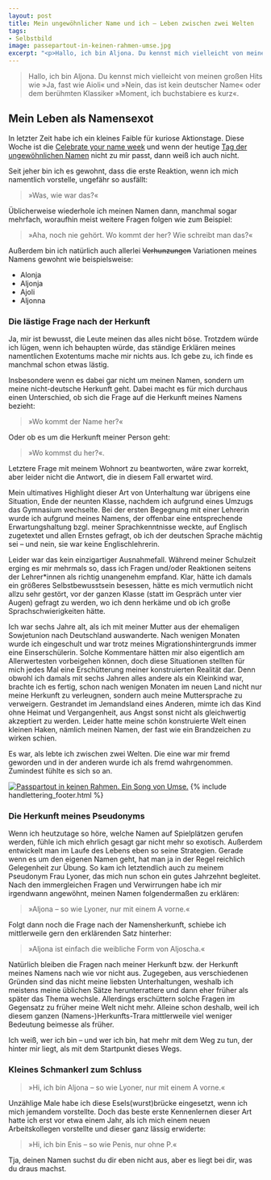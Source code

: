 ```yaml
---
layout: post
title: Mein ungewöhnlicher Name und ich – Leben zwischen zwei Welten
tags:
- Selbstbild
image: passepartout-in-keinen-rahmen-umse.jpg
excerpt: "<p>Hallo, ich bin Aljona. Du kennst mich vielleicht von meinen großen Hits wie »Ja, fast wie Aioli« und »Nein, das ist kein deutscher Name« oder dem berühmten Klassiker »Moment, ich buchstabiere es kurz«.</p>"
---
```


>Hallo, ich bin Aljona. Du kennst mich vielleicht von meinen großen Hits wie »Ja,
fast wie Aioli« und »Nein, das ist kein deutscher Name« oder dem berühmten
Klassiker »Moment, ich buchstabiere es kurz«.

## Mein Leben als Namensexot

In letzter Zeit habe ich ein kleines Faible für kuriose Aktionstage. Diese Woche
ist die [Celebrate your name week](https://en.wikipedia.org/wiki/Celebrate_Your_Name_Week) und wenn der heutige [Tag der ungewöhnlichen Namen](https://www.kuriose-feiertage.de/tag-der-ausgefallenen-namen/) nicht zu mir passt, dann weiß ich auch nicht.

Seit jeher bin ich es gewohnt, dass die erste Reaktion, wenn ich mich namentlich
vorstelle, ungefähr so ausfällt:

>»Was, wie war das?«

Üblicherweise wiederhole ich meinen Namen dann, manchmal sogar mehrfach,
woraufhin meist weitere Fragen folgen wie zum Beispiel:

>»Aha, noch nie gehört. Wo kommt der her? Wie schreibt man das?«

Außerdem bin ich natürlich auch allerlei ~~Verhunzungen~~ Variationen meines
Namens gewohnt wie beispielsweise:

* Alonja
* Aljonja
* Ajoli
* Aljonna

### Die lästige Frage nach der Herkunft

Ja, mir ist bewusst, die Leute meinen das alles nicht böse. Trotzdem würde ich
lügen, wenn ich behaupten würde, das ständige Erklären meines namentlichen
Exotentums mache mir nichts aus. Ich gebe zu, ich finde es manchmal schon etwas
lästig.

Insbesondere wenn es dabei gar nicht um meinen Namen, sondern um meine
nicht-deutsche Herkunft geht. Dabei macht es für mich durchaus einen
Unterschied, ob sich die Frage auf die Herkunft meines Namens bezieht:

>»Wo kommt der Name her?«

Oder ob es um die Herkunft meiner Person geht:

>»Wo kommst du her?«.

Letztere Frage mit meinem Wohnort zu beantworten, wäre zwar korrekt, aber leider
nicht die Antwort, die in diesem Fall erwartet wird.

Mein ultimatives Highlight dieser Art von Unterhaltung war übrigens eine
Situation, Ende der neunten Klasse, nachdem ich aufgrund eines Umzugs das
Gymnasium wechselte. Bei der ersten Begegnung mit einer Lehrerin wurde ich
aufgrund meines Namens, der offenbar eine entsprechende Erwartungshaltung bzgl.
meiner Sprachkenntnisse weckte, auf Englisch zugetextet und allen Ernstes
gefragt, ob ich der deutschen Sprache mächtig sei – und nein, sie war keine
Englischlehrerin.

Leider war das kein einzigartiger Ausnahmefall. Während meiner Schulzeit erging
es mir mehrmals so, dass ich Fragen und/oder Reaktionen seitens der Lehrer*innen
als richtig unangenehm empfand. Klar, hätte ich damals ein größeres
Selbstbewusstsein besessen, hätte es mich vermutlich nicht allzu sehr gestört,
vor der ganzen Klasse (statt im Gespräch unter vier Augen) gefragt zu werden, wo
ich denn herkäme und ob ich große Sprachschwierigkeiten hätte.

Ich war sechs Jahre alt, als ich mit meiner Mutter aus der ehemaligen
Sowjetunion nach Deutschland auswanderte. Nach wenigen Monaten wurde ich
eingeschult und war trotz meines Migrationshintergrunds immer eine
Einserschülerin. Solche Kommentare hätten mir also eigentlich am Allerwertesten
vorbeigehen können, doch diese Situationen stellten für mich jedes Mal eine
Erschütterung meiner konstruierten Realität dar. Denn obwohl ich damals mit
sechs Jahren alles andere als ein Kleinkind war, brachte ich es fertig, schon
nach wenigen Monaten im neuen Land nicht nur meine Herkunft zu verleugnen,
sondern auch meine Muttersprache zu verweigern. Gestrandet im Jemandsland eines
Anderen, mimte ich das Kind ohne Heimat und Vergangenheit, aus Angst sonst nicht
als gleichwertig akzeptiert zu werden. Leider hatte meine schön konstruierte
Welt einen kleinen Haken, nämlich meinen Namen, der fast wie ein Brandzeichen zu
wirken schien.

Es war, als lebte ich zwischen zwei Welten. Die eine war mir fremd geworden und
in der anderen wurde ich als fremd wahrgenommen. Zumindest fühlte es sich so an.

[![Passpartout in keinen Rahmen. Ein Song von Umse.]({{site.baseurl}}/assets/img/posts/passepartout-in-keinen-rahmen-umse.jpg)]({{site.baseurl}}/assets/img/posts/passepartout-in-keinen-rahmen-umse.jpg)
{% include handlettering_footer.html %}

### Die Herkunft meines Pseudonyms

Wenn ich heutzutage so höre, welche Namen auf Spielplätzen gerufen werden, fühle
ich mich ehrlich gesagt gar nicht mehr so exotisch. Außerdem entwickelt man im
Laufe des Lebens eben so seine Strategien. Gerade wenn es um den eigenen Namen
geht, hat man ja in der Regel reichlich Gelegenheit zur Übung. So kam ich
letztendlich auch zu meinem Pseudonym Frau Lyoner, das mich nun schon ein gutes
Jahrzehnt begleitet. Nach den immergleichen Fragen und Verwirrungen habe ich mir
irgendwann angewöhnt, meinen Namen folgendermaßen zu erklären:

>»Aljona – so wie Lyoner, nur mit einem A vorne.«

Folgt dann noch die Frage nach der Namensherkunft, schiebe ich mittlerweile gern
den erklärenden Satz hinterher:

>»Aljona ist einfach die weibliche Form von Aljoscha.«

Natürlich bleiben die Fragen nach meiner Herkunft bzw. der Herkunft meines
Namens nach wie vor nicht aus. Zugegeben, aus verschiedenen Gründen sind das
nicht meine liebsten Unterhaltungen, weshalb ich meistens meine üblichen Sätze
herunterrattere und dann eher früher als später das Thema wechsle. Allerdings
erschüttern solche Fragen im Gegensatz zu früher meine Welt nicht mehr. Alleine
schon deshalb, weil ich diesem ganzen (Namens-)Herkunfts-Trara mittlerweile viel
weniger Bedeutung beimesse als früher.

Ich weiß, wer ich bin – und wer ich bin, hat mehr mit dem Weg zu tun, der hinter
mir liegt, als mit dem Startpunkt dieses Wegs.

### Kleines Schmankerl zum Schluss

>»Hi, ich bin Aljona – so wie Lyoner, nur mit einem A vorne.«

Unzählige Male habe ich diese Esels(wurst)brücke eingesetzt, wenn ich mich
jemandem vorstellte. Doch das beste erste Kennenlernen dieser Art hatte ich erst
vor etwa einem Jahr, als ich mich einem neuen Arbeitskollegen vorstellte und
dieser ganz lässig erwiderte:

>»Hi, ich bin Enis – so wie Penis, nur ohne P.«

Tja, deinen Namen suchst du dir eben nicht aus, aber es liegt bei dir, was du
draus machst.
